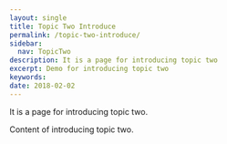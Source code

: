 ```yaml
---
layout: single
title: Topic Two Introduce
permalink: /topic-two-introduce/
sidebar:
  nav: TopicTwo
description: It is a page for introducing topic two
excerpt: Demo for introducing topic two
keywords: 
date: 2018-02-02
---
```


It is a page for introducing topic two.

Content of introducing topic two.


